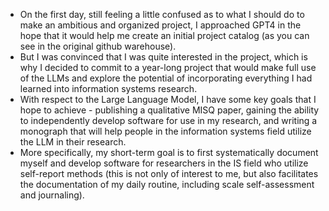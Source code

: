 - On the first day, still feeling a little confused as to what I should do to make an ambitious and organized project, I approached GPT4 in the hope that it would help me create an initial project catalog (as you can see in the original github warehouse). 
- But I was convinced that I was quite interested in the project, which is why I decided to commit to a year-long project that would make full use of the LLMs and explore the potential of incorporating everything I had learned into information systems research.
- With respect to the Large Language Model, I have some key goals that I hope to achieve - publishing a qualitative MISQ paper, gaining the ability to independently develop software for use in my research, and writing a monograph that will help people in the information systems field utilize the LLM in their research.
- More specifically, my short-term goal is to first systematically document myself and develop software for researchers in the IS field who utilize self-report methods (this is not only of interest to me, but also facilitates the documentation of my daily routine, including scale self-assessment and journaling).